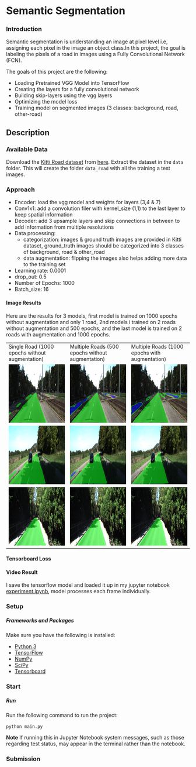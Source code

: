 # Semantic Segmentation
### Introduction

Semantic segmentation is understanding an image at pixel level i.e, assigning each pixel in the image an object class.In this project, the goal is labeling the pixels of a road in images using a Fully Convolutional Network (FCN).

The goals of this project are the following:

 * Loading Pretrained VGG Model into TensorFlow
 * Creating the layers for a fully convolutional network
 * Building skip-layers using the vgg layers
 * Optimizing the model loss
 * Training model on segmented images (3 classes: background, road, other-road)

## Description

### Available Data

Download the [Kitti Road dataset](http://www.cvlibs.net/datasets/kitti/eval_road.php) from [here](http://www.cvlibs.net/download.php?file=data_road.zip).  Extract the dataset in the `data` folder.  This will create the folder `data_road` with all the training a test images.

### Approach

* Encoder: load the vgg model and weights for layers (3,4 & 7)
* Conv1x1: add a convolution filer with kernel_size (1,1) to the last layer to keep spatial information
* Decoder: add 3 upsample layers and skip connections in between to add information from multiple resolutions
* Data processing: 
  * categorization: images & ground truth images are provided in Kitti dataset, ground_truth images should be categorized into 3 classes of background, road & other_road
  * data augmentation: flipping the images also helps adding more data to the training set
* Learning rate: 0.0001
* drop_out: 0.5
* Number of Epochs: 1000
* Batch_size: 16

#### Image Results

Here are the results for 3 models, first model is trained on 1000 epochs without augmentation and only 1 road, 2nd models i trained on 2 roads without augmentation and 500 epochs, and the last model is trained on 2 roads with augmentation and 1000 epochs.

 <table style="width:100%">
  <tr>
    <td>Single Road (1000 epochs without augmentation)</td>
    <td>Multiple Roads (500 epochs without augmentation)</td>
    <td>Multiple Roads (1000 epochs with augmentation)</td>
  </tr>
  <tr>
    <td><img src="./runs/single_road_1000_epochs/um_000001.png"height="160"/></td>
    <td><img src="./runs/multi_road_500_epochs/um_000001.png"  height="160"/></td>
    <td><img src="./runs/final_version/um_000001.png" height="160"/></td>
  </tr>
  <tr>
    <td><img src="./runs/single_road_1000_epochs/um_000044.png"  height="160"/></td>
    <td><img src="./runs/multi_road_500_epochs/um_000044.png" height="160"/></td>
    <td><img src="./runs/final_version/um_000044.png" height="160"/></td>
  </tr>
  <tr>
    <td><img src="./runs/single_road_1000_epochs/um_000094.png" height="160"/></td>
    <td><img src="./runs/multi_road_500_epochs/um_000094.png"  height="160"/></td>
    <td><img src="./runs/final_version/um_000094.png"  height="160"/></td>
  </tr>
</table>

#### Tensorboard Loss

#### Video Result

I save the tensorflow model and loaded it up in my jupyter notebook [experiment.ipynb](https://github.com/chocolateHszd/Semantic-Segmentation/blob/master/experiment.ipynb), model processes each frame individually.

[video output]:()



### Setup
##### Frameworks and Packages
Make sure you have the following is installed:
 - [Python 3](https://www.python.org/)
 - [TensorFlow](https://www.tensorflow.org/)
 - [NumPy](http://www.numpy.org/)
 - [SciPy](https://www.scipy.org/)
 - [Tensorboard](https://www.tensorflow.org/get_started/graph_viz)

### Start

##### Run
Run the following command to run the project:
```
python main.py
```
**Note** If running this in Jupyter Notebook system messages, such as those regarding test status, may appear in the terminal rather than the notebook.

### Submission
